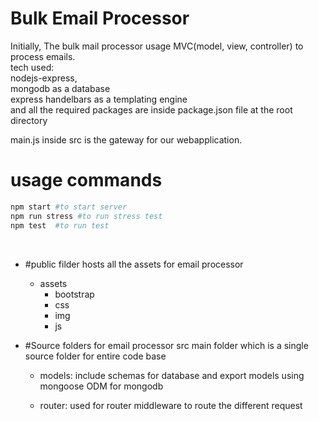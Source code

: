 # Bulk Email Processor
Initially, The bulk mail processor usage MVC(model, view, controller) to process emails. <br />
tech used: <br />
    nodejs-express,<br />
    mongodb as a database<br />
    express handelbars as a templating engine <br />
    and all the required packages are inside package.json file at the root directory<br />

main.js inside src is the gateway for our webapplication.

# usage commands
```bash
npm start #to start server
npm run stress #to run stress test
npm test  #to run test
``` 


<br />
   

* #public filder hosts all the assets for email processor
    * assets
        * bootstrap
        * css
        * img
        * js

* #Source folders for email processor
  src main folder which is a single source folder for entire code base

  * models:
        include schemas for database and export models using mongoose ODM for mongodb
  
  * router:
        used for router middleware to route the different request
